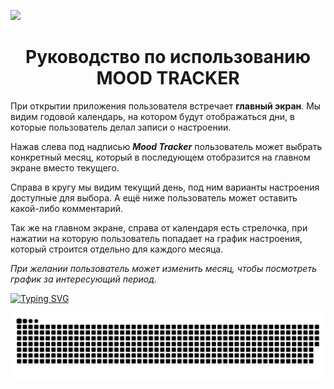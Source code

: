 ![](https://komarev.com/ghpvc/?username=mTochilashvili)

<h1 align="center">Руководство по использованию MOOD TRACKER  </h1>

При открытии приложения пользователя встречает <b>главный экран</b>. 
Мы видим годовой календарь, на котором будут отображаться дни, в которые пользователь делал записи о настроении.

Нажав слева под надписью <b><i>Mood Tracker</i></b> пользователь может выбрать конкретный месяц, который в последующем отобразится на главном экране вместо текущего.

Справа в кругу мы видим текущий день, под ним варианты настроения доступные для выбора.
А ещё ниже пользователь может оставить какой-либо комментарий.

Так же на главном экране, справа от календаря есть стрелочка, при нажатии на которую пользователь попадает на график настроения, который строится отдельно 
для каждого месяца. 

<i>При желании пользователь может изменить месяц, чтобы посмотреть график за интересующий период.</i>


<a href="https://git.io/typing-svg"><img src="https://readme-typing-svg.herokuapp.com?font=Fira+Code&pause=1000&width=435&lines=Thanks+you+for+your+attention!!!" alt="Typing SVG" /></a>

<img src="https://raw.githubusercontent.com/teuchezh/teuchezh/output/github-contribution-grid-snake-dark.svg#gh-dark-mode-only" alt="github contribution grid snake animation" style="max-width: 100%;">
